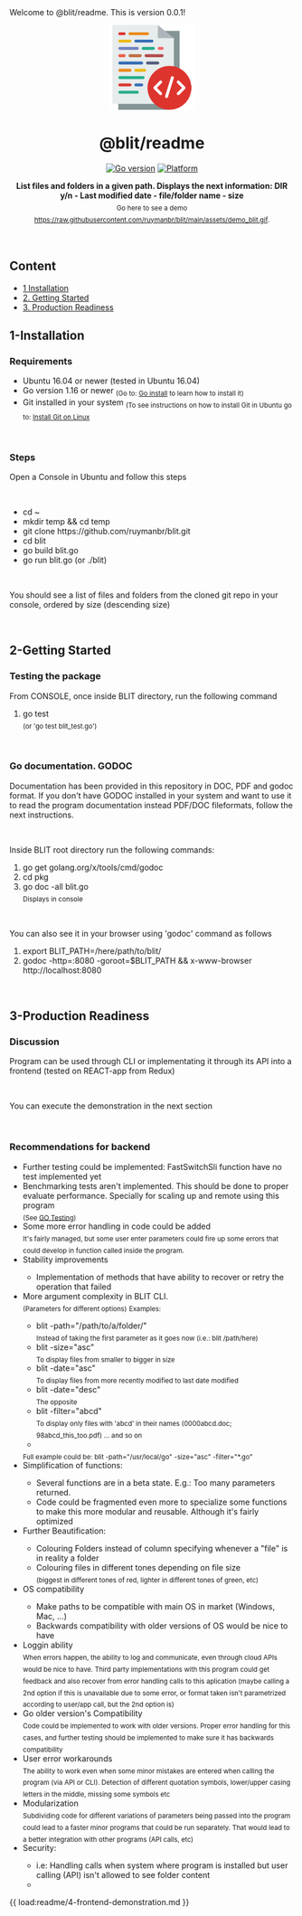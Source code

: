 <!-- ⚠️ This README has been generated from the file(s) "blueprint.md" ⚠️-->Welcome to @blit/readme. This is version 0.0.1!

<p align="center">
  <img src="https://raw.githubusercontent.com/ruymanbr/blit/main/assets/blit_logo.png" alt="Logo" width="150" height="auto" />
</p>
<h1 align="center">@blit/readme</h1>
<p align="center">
		<a href="https://github.com/badges/shields"><img alt="Go version" src="https://img.shields.io/badge/Go-v1.16-blue" height="20"/></a>
<a href="https://github.com/badges/shields"><img alt="Platform" src="https://img.shields.io/badge/platform-linux-lightgrey" height="20"/></a>
	</p>

<p align="center">
  <b>List files and folders in a given path. Displays the next information: DIR y/n - Last modified date - file/folder name - size</b></br>
  <sub> Go here to see a demo <a href="https://raw.githubusercontent.com/ruymanbr/blit/main/assets/demo_blit.gif">https://raw.githubusercontent.com/ruymanbr/blit/main/assets/demo_blit.gif</a>.<sub>
</p>

<br />

<div id="toc_container" align="center">
<h2 class="toc_title" align="left">Content</h2>
<ul class="toc_list" align="left">
	<li><a href="#1-installation">1 Installation</a>  
	<li><a href="#2-getting-started">2. Getting Started</a></li>
	<li><a href="#3-production-readiness">3. Production Readiness</a></li>
</ul>
</div>
<h2>1-Installation</h2>
<h3>Requirements</h3>
<ul>
	<li>Ubuntu 16.04 or newer (tested in Ubuntu 16.04)</li>
	<li>Go version 1.16 or newer <sub>(Go to: <a href="https://golang.org/doc/install">Go install</a> to learn how to install it)</sub></li>
	<li>Git installed in your system <sub>(To see instructions on how to install Git in Ubuntu go to: <a href="https://github.com/git-guides/install-git#install-git-on-linux">Install Git on Linux</a></sub></li>
</ul>
<br />
<h3>Steps</h3>
<p>Open a Console in Ubuntu and follow this steps</p>
<br />
<ul>
	<li>cd ~</li>
	<li>mkdir temp && cd temp</li>
	<li>git clone https://github.com/ruymanbr/blit.git</li>
	<li>cd blit</li>
	<li>go build blit.go</li>
	<li>go run blit.go (or ./blit)</li>
</ul>
<br />
<p>You should see a list of files and folders from the cloned git repo in your console, ordered by size (descending size)</p>
<br />
<h2>2-Getting Started</h2>
<h3>Testing the package</h3>

<p>From CONSOLE, once inside BLIT directory, run the following command</p>
<ol>
	<li>go test</li> 
	<sub>(or 'go test blit_test.go')</sub>
</ol>
<br />
<h3>Go documentation. GODOC</h3>
<p>Documentation has been provided in this repository in DOC, PDF and godoc format. If you don't have GODOC installed in your system and want to use it to read the program documentation instead PDF/DOC fileformats, follow the next instructions.</p>
<br />
<p>Inside BLIT root directory run the following commands:</p>
<ol>
	<li>go get golang.org/x/tools/cmd/godoc</li>
	<li>cd pkg</li>
	<li>go doc -all blit.go</li>
	<sub>Displays in console</sub>
</ol>
<br />
<p>You can also see it in your browser using 'godoc' command as follows</p>
<ol>
	<li>export BLIT_PATH=/here/path/to/blit/</li>	
	<li>godoc -http=:8080 -goroot=$BLIT_PATH && x-www-browser http://localhost:8080</li>
</ol>
<br />
<h2>3-Production Readiness</h2>
<h3>Discussion</h3>
<p>Program can be used through CLI or implementating it through its API into a frontend (tested on REACT-app from Redux)</p>
<br />
<p>You can execute the demonstration in the next section</p>
<br />
<h3>Recommendations for backend</h3>
<ul>
	<li>Further testing could be implemented: FastSwitchSli function have no test implemented yet</li>
	<li>Benchmarking tests aren't implemented. This should be done to proper evaluate performance. Specially for scaling up and remote using this program</li>
	<sub>(See <a href="https://golang.org/pkg/testing/">GO Testing</a>)</sub>
	<li>Some more error handling in code could be added</li>
	<sub>It's fairly managed, but some user enter parameters could fire up some errors that could develop in function called inside the program.</sub>
	<li>Stability improvements</li>
		<ul>
			<li>Implementation of methods that have ability to recover or retry the operation that failed</li>
		</ul>
	<li>More argument complexity in BLIT CLI.</li>
	<sub>(Parameters for different options)</sub>
		<sub>Examples:</sub>
		<ul>			
			<li>blit -path="/path/to/a/folder/"</li>
			<sub>Instead of taking the first parameter as it goes now (i.e.: blit /path/here)</sub>
			<li>blit -size="asc"</li>
			<sub>To display files from smaller to bigger in size</sub>
			<li>blit -date="asc"</li>
			<sub>To display files from more recently modified to last date modified</sub>
			<li>blit -date="desc"</li>
			<sub>The opposite</sub>
			<li>blit -filter="abcd"</li>
			<sub>To display only files with 'abcd' in their names (0000abcd.doc; 98abcd_this_too.pdf) ... and so on</sub>
			<li></li>
		</ul>
		<sub>Full example could be: blit -path="/usr/local/go" -size="asc" -filter="*.go"</sub>
	<li>Simplification of functions:</li>
		<ul>
			<li>Several functions are in a beta state. E.g.: Too many parameters returned.</li>
			<li>Code could be fragmented even more to specialize some functions to make this more modular and reusable. Although it's fairly optimized</li>
		</ul>
	<li>Further Beautification:</li>
		<ul>
			<li>Colouring Folders instead of column specifying whenever a "file" is in reality a folder</li>
			<li>Colouring files in different tones depending on file size</li>
			<sub>(biggest in different tones of red, lighter in different tones of green, etc)</sub>
		</ul>
	<li>OS compatibility</li>
		<ul>
			<li>Make paths to be compatible with main OS in market (Windows, Mac, ...)</li>
			<li>Backwards compatibility with older versions of OS would be nice to have</li>
		</ul>
	<li>Loggin ability</li>
	<sub>When errors happen, the ability to log and communicate, even through cloud APIs would be nice to have. Third party implementations with this program could get feedback and also recover from error handling calls to this aplication (maybe calling a 2nd option if this is unavailable due to some error, or format taken isn't parametrized according to user/app call, but the 2nd option is)</sub>
	<li>Go older version's Compatibility</li>
	<sub>Code could be implemented to work with older versions. Proper error handling for this cases, and further testing should be implemented to make sure it has backwards compatibility</sub>
	<li>User error workarounds</li>
	<sub>The ability to work even when some minor mistakes are entered when calling the program (via API or CLI). Detection of different quotation symbols, lower/upper casing letters in the middle, missing some symbols etc</sub>
	<li>Modularization</li>
	<sub>Subdividing code for different variations of parameters being passed into the program could lead to a faster minor programs that could be run separately. That would lead to a better integration with other programs (API calls, etc)</sub>
	<li>Security:</li>
		<ul>
			<li>i.e: Handling calls when system where program is installed but user calling (API) isn't allowed to see folder content</li>
			<li></li>
		</ul>
</ul>
{{ load:readme/4-frontend-demonstration.md }}


